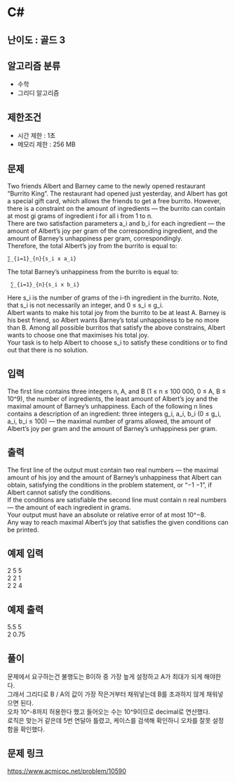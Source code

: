 # C#

## 난이도 : 골드 3

## 알고리즘 분류
  - 수학
  - 그리디 알고리즘

## 제한조건
  - 시간 제한 : 1초
  - 메모리 제한 : 256 MB

## 문제
Two friends Albert and Barney came to the newly opened restaurant “Burrito King”. The restaurant had opened just yesterday, and Albert has got a special gift card, which allows the friends to get a free burrito. However, there is a constraint on the amount of ingredients — the burrito can contain at most gi grams of ingredient i for all i from 1 to n.<br/>
There are two satisfaction parameters a_i and b_i for each ingredient — the amount of Albert’s joy per gram of the corresponding ingredient, and the amount of Barney’s unhappiness per gram, correspondingly.<br/>
Therefore, the total Albert’s joy from the burrito is equal to:<br/>

	∑_{i=1}_{n}{s_i x a_i}

The total Barney’s unhappiness from the burrito is equal to:<br/>

	 ∑_{i=1}_{n}{s_i x b_i}

Here s_i is the number of grams of the i-th ingredient in the burrito. Note, that s_i is not necessarily an integer, and 0 ≤ s_i ≤ g_i.<br/>
Albert wants to make his total joy from the burrito to be at least A. Barney is his best friend, so Albert wants Barney’s total unhappiness to be no more than B. Among all possible burritos that satisfy the above constrains, Albert wants to choose one that maximises his total joy.<br/>
Your task is to help Albert to choose s_i to satisfy these conditions or to find out that there is no solution.<br/>


## 입력
The first line contains three integers n, A, and B (1 ≤ n ≤ 100 000, 0 ≤ A, B ≤ 10^9), the number of ingredients, the least amount of Albert’s joy and the maximal amount of Barney’s unhappiness. Each of the following n lines contains a description of an ingredient: three integers g_i, a_i, b_i (0 ≤ g_i, a_i, b_i ≤ 100) — the maximal number of grams allowed, the amount of Albert’s joy per gram and the amount of Barney’s unhappiness per gram.


## 출력
The first line of the output must contain two real numbers — the maximal amount of his joy and the amount of Barney’s unhappiness that Albert can obtain, satisfying the conditions in the problem statement, or “−1 −1”, if Albert cannot satisfy the conditions.<br/>
If the conditions are satisfiable the second line must contain n real numbers — the amount of each ingredient in grams.<br/>
Your output must have an absolute or relative error of at most 10^−8.<br/>
Any way to reach maximal Albert’s joy that satisfies the given conditions can be printed.<br/>


## 예제 입력
2 5 5<br/>
2 2 1<br/>
2 2 4<br/>


## 예제 출력
5.5 5<br/>
2 0.75<br/>


## 풀이
문제에서 요구하는건 불행도는 B이하 중 가장 높게 설정하고 A가 최대가 되게 해야한다.<br/>
그래서 그리디로 B / A의 값이 가장 작은거부터 채워넣는데 B를 초과하지 않게 채워넣으면 된다.<br/>
오차 10^-8까지 허용한다 했고 들어오는 수는 10^9이므로 decimal로 연산했다.<br/>
로직은 맞는거 같은데 5번 연달아 틀렸고, 케이스를 검색해 확인하니 오차를 잘못 설정함을 확인했다.<br/>


## 문제 링크
https://www.acmicpc.net/problem/10590